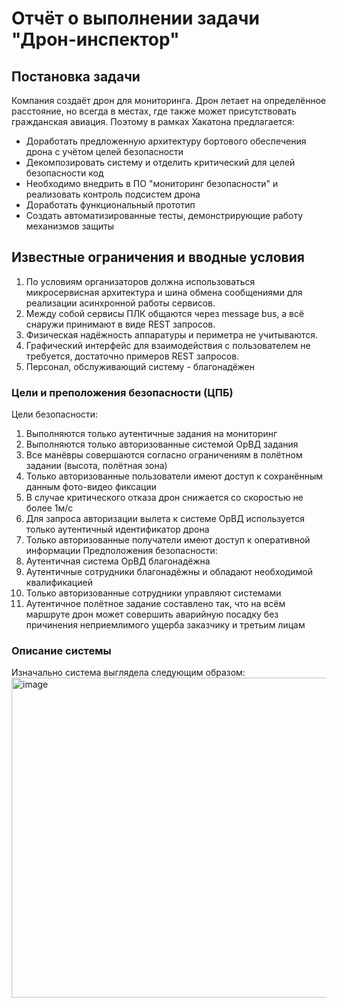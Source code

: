 # Отчёт о выполнении задачи "Дрон-инспектор"
## Постановка задачи
Компания создаёт дрон для мониторинга. Дрон летает на определённое расстояние, но всегда в местах, где также может присутствовать гражданская авиация. Поэтому в рамках Хакатона предлагается:
- Доработать предложенную архитектуру бортового обеспечения дрона с учётом целей безопасности
- Декомпозировать систему и отделить критический для целей безопасности код
- Необходимо внедрить в ПО "мониторинг безопасности" и реализовать контроль подсистем дрона
- Доработать функциональный прототип
- Создать автоматизированные тесты, демонстрирующие работу механизмов защиты
## Известные ограничения и вводные условия
1. По условиям организаторов должна использоваться микросервисная архитектура и шина обмена сообщениями для реализации асинхронной работы сервисов.
2. Между собой сервисы ПЛК общаются через message bus, а всё снаружи принимают в виде REST запросов.
3. Физическая надёжность аппаратуры и периметра не учитываются.
4. Графический интерфейс для взаимодействия с пользователем не требуется, достаточно примеров REST запросов.
5. Персонал, обслуживающий систему - благонадёжен
### Цели и преположения безопасности (ЦПБ)
Цели безопасности:
1. Выполняются только аутентичные задания на мониторинг
2. Выполняются только авторизованные системой ОрВД задания
3. Все манёвры совершаются согласно ограничениям в полётном задании (высота, полётная зона)
4. Только авторизованные пользователи имеют доступ к сохранённым данным фото-видео фиксации
5. В случае критического отказа дрон снижается со скоростью не более 1м/с
6. Для запроса авторизации вылета к системе ОрВД используется только аутентичный идентификатор дрона
7. Только авторизованные получатели имеют доступ к оперативной информации
Предположения безопасности:
1. Аутентичная система ОрВД благонадёжна
2. Аутентичные сотрудники благонадёжны и обладают необходимой квалификацией
3. Только авторизованные сотрудники управляют системами
4. Аутентичное полётное задание составлено так, что на всём маршруте дрон может совершить аварийную посадку без причинения неприемлимого ущерба заказчику и третьим лицам
### Описание системы
Изначально система выглядела следующим образом:
<img width="512" alt="image" src="https://github.com/tamoshka/Hakaton/assets/127463024/0e7464af-36f9-43a3-8a55-ef06f2af2515">
